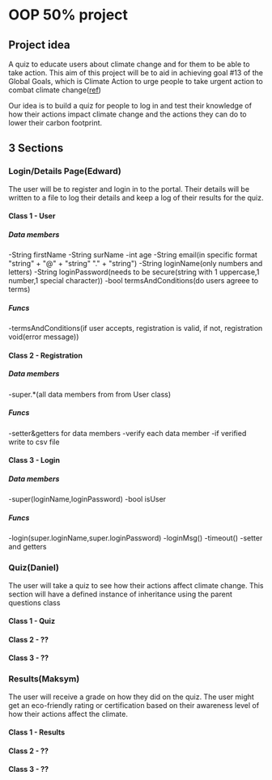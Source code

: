 # OOP 50% project

## Project idea

A quiz to educate users about climate change and for them to be able to take action. This aim of this project will be to aid in achieving goal #13 of the Global Goals, which is Climate Action to urge people to take urgent action to combat climate change([ref](https://www.globalgoals.org/goals/13-climate-action/))

Our idea is to build a quiz for people to log in and test their knowledge of how their actions impact climate change and the actions they can do to lower their carbon footprint.

## 3 Sections

### Login/Details Page(Edward)

The user will be to register and login in to the portal. Their details will be written to a file to log their details and keep a log of their results for the quiz.

#### Class 1 - User

##### Data members

-String firstName
-String surName
-int age
-String email(in specific format "string" + "@" + "string" "." + "string")
-String loginName(only numbers and letters)
-String loginPassword(needs to be secure(string with 1 uppercase,1 number,1 special character))
-bool termsAndConditions(do users agreee to terms)

##### Funcs

-termsAndConditions(if user accepts, registration is valid, if not, registration void(error message))

#### Class 2 - Registration

##### Data members

-super.\*(all data members from from User class)

##### Funcs

-setter&getters for data members
-verify each data member
-if verified write to csv file

#### Class 3 - Login

##### Data members

-super(loginName,loginPassword)
-bool isUser

##### Funcs

-login(super.loginName,super.loginPassword)
-loginMsg()
-timeout()
-setter and getters

### Quiz(Daniel)

The user will take a quiz to see how their actions affect climate change. This section will have a defined instance of inheritance using the parent questions class

#### Class 1 - Quiz

#### Class 2 - ??

#### Class 3 - ??

### Results(Maksym)

The user will receive a grade on how they did on the quiz. The user might get an eco-friendly rating or certification based on their awareness level of how their actions affect the climate.

#### Class 1 - Results

#### Class 2 - ??

#### Class 3 - ??
